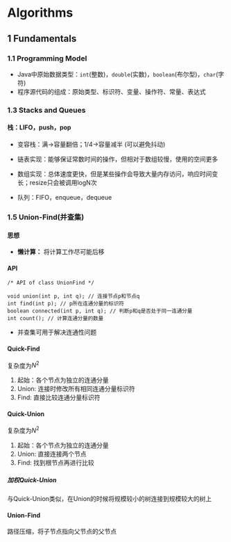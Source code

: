 # Algorithms

## 1 Fundamentals

### 1.1 Programming Model

 - Java中原始数据类型：`int`(整数)，`double`(实数)，`boolean`(布尔型)，`char`(字符)
 - 程序源代码的组成：原始类型、标识符、变量、操作符、常量、表达式

### 1.3 Stacks and Queues

#### 栈：LIFO，push，pop
 - 变容栈：满->容量翻倍；1/4->容量减半 (可以避免抖动)
 - 链表实现：能够保证常数时间的操作，但相对于数组较慢，使用的空间更多
 - 数组实现：总体速度更快，但是某些操作会导致大量内存访问，响应时间变长；resize只会被调用logN次

 - 队列：FIFO，enqueue，dequeue


### 1.5 Union-Find(并查集)

#### 思想
 - **懒计算：** 将计算工作尽可能后移

#### API

```
/* API of class UnionFind */ 

void union(int p, int q); // 连接节点p和节点q
int find(int p); // p所在连通分量的标识符
boolean connected(int p, int q); // 判断p和q是否处于同一连通分量
int count(); // 计算连通分量的数量
```

 - 并查集可用于解决连通性问题

#### Quick-Find
复杂度为$N^2$
  1. 起始：各个节点为独立的连通分量
  2. Union: 连接时修改所有相同连通分量标识符
  3. Find: 直接比较连通分量标识符

#### Quick-Union
复杂度为$N^2$
  1. 起始：各个节点为独立的连通分量
  2. Union: 直接连接两个节点
  3. Find: 找到根节点再进行比较

##### 加权Quick-Union
  与Quick-Union类似，在Union的时候将规模较小的树连接到规模较大的树上

#### Union-Find
 路径压缩，将子节点指向父节点的父节点
